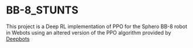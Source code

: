 # BB-8_STUNTS
This project is a Deep RL implementation of PPO for the Sphero BB-8 robot in Webots using an altered version of the PPO algorithm provided by [Deepbots](https://github.com/aidudezzz/deepbots)
